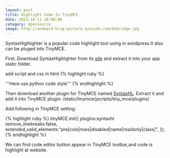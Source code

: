 ```yaml
---
layout: post
title: Highlight Code In TinyMCE
date: 2013-10-11 10:00:00
category: Opensource
image: http://andward-blog-picture.qiniudn.com/bkbridge.jpg
---
```


SyntaxHighlighter is a popular code highlight tool using in wordpress.It also can be pluged into TinyMCE.

First..Download SyntaxHighlighter from its [site][lighter-link] and extract it into your app static folder.

add script and css in html
{% highlight ruby %}
<script type="text/javascript" src="/static/syntaxhighlighter/scripts/shCore.js">
</script>
<script type="text/javascript" src="/static/syntaxhighlighter/scripts/shBrushPython.js">
</script> '''Here use python code style'''
<script type="text/javascript">
SyntaxHighlighter.all();
</script>
<link type="text/css" rel="stylesheet" href="/static/syntaxhighlighter/styles/shCoreDefault.css"/>
<link type="text/css" rel="stylesheet" href="/static/syntaxhighlighter/styles/shCore.css"/>
{% endhighlight %}

Then download another plugin for TinyMCE named [SyntaxHL][SyntaxHL-link]. Extract it and add it into TinyMCE plugin: /static/tinymce/jscripts/tiny_mce/plugins/

Add following in TinyMCE setting:

{% highlight ruby %}
tinyMCE.init({
plugins:syntaxhl
remove_linebreaks:false,
extended_valid_elements:"pre[cols|rows|disabled|name|readonly|class]",
});
{% endhighlight %}

We can find code editor button appear in TinyMCE toolbar,and code is highlight at website.


[lighter-link]: http://alexgorbatchev.com/SyntaxHighlighter/
[SyntaxHL-link]: https://github.com/RichGuk/syntaxhl